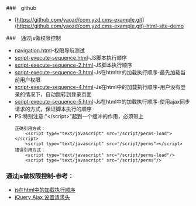 ###　github
- [https://github.com/yaozd/com.yzd.cms-example.git](https://github.com/yaozd/com.yzd.cms-example.git)-html-site-demo

###　通过js做权限控制
- [navigation.html](http://localhost:1222/html/navigation.html)-权限导航测试
- [script-execute-sequence.html](http://localhost:1222/html/script-execute-sequence.html)-JS脚本执行顺序
- [script-execute-sequence-2.html](http://localhost:1222/html/script-execute-sequence-2.html)-JS脚本执行顺序
- [script-execute-sequence-3.html](http://localhost:1222/html/script-execute-sequence-3.html)-Js在html中的加载执行顺序-最先加载当前用户权限
- [script-execute-sequence-4.html](http://localhost:1222/html/script-execute-sequence-4.html)-Js在html中的加载执行顺序-用户没有登录的情况下，自动跳转到登录页面
- [script-execute-sequence-5.html](http://localhost:1222/html/script-execute-sequence-5.html)-Js在html中的加载执行顺序-使用ajax同步请求的方式，保证脚本执行的顺序
- PS:特别注意:"\</script>"起到一个缓冲的作用，必须带上
    ```
    正确引用方式：
        <script type="text/javascript" src="/script/perms-load"></script>
        <script type="text/javascript" src="/script/perms"></script>
    错误引用方式：
        <script type="text/javascript" src="/script/perms-load"/>
        <script type="text/javascript" src="/script/perms"/>
    ```
 ### 通过js做权限控制-参考：
 - [js在html中的加载执行顺序](https://www.cnblogs.com/lindaWei/archive/2012/04/05/2433454.html)
 - [jQuery Ajax 设置请求头](https://blog.csdn.net/WRian_Ban/article/details/70257261)